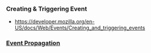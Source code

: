 ### Creating & Triggering Event

- <https://developer.mozilla.org/en-US/docs/Web/Events/Creating_and_triggering_events>

### [Event Propagation](</Programming Language/JavaScript/Client Side/Event Propagation.md>)

